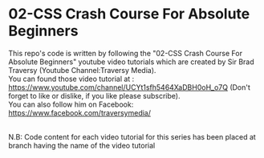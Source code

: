 # 02-CSS Crash Course For Absolute Beginners

This repo's code is written by following the "02-CSS Crash Course For Absolute Beginners" youtube video tutorials which are created by Sir Brad Traversy (Youtube Channel:Traversy Media). 
<br/>You can found those video tutorial at : https://www.youtube.com/channel/UCYt1sfh5464XaDBH0oH_o7Q (Don't forget to like or dislike, if you like please subscribe). 
<br/>You can also follow him on Facebook: https://www.facebook.com/traversymedia/

<br/> N.B: Code content  for each video tutorial for this series has been placed at branch having the name of the video tutorial
